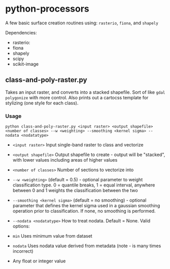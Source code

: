 # python-processors

A few basic surface creation routines using: `rasterio`, `fiona`, and `shapely`

Dependencies:

- rasterio:
- fiona
- shapely
- scipy
- scikit-image

## class-and-poly-raster.py

Takes an input raster, and converts into a stacked shapefile. Sort of like `gdal polygonize` with more control. Also prints out a cartocss template for stylizing (one style for each class).

### Usage

`python class-and-poly-raster.py <input raster> <output shapefile> <number of classes> --w <weighting> --smoothing <kernel sigma> --nodata <nodatatype>`

* `<input raster>` Input single-band raster to class and vectorize

* `<output shapefile>` Output shapefile to create - output will be "stacked", with lower values including areas of higher values

* `<number of classes>` Number of sections to vectorize into

* `--w <weighting>` (default = 0.5) - optional parameter to weight classification type. 0 = quantile breaks, 1 = equal interval, anywhere between 0 and 1 weights the classification between the two

* `--smoothing <kernel sigma>` (default = no smoothing) - optional parameter that defines the kernel sigma used in a gaussian smoothing operation prior to classification. If none, no smoothing is performed.

* `--nodata <nodatatype>` How to treat nodata. Default = None. Valid options:
 * `min` Uses minimum value from dataset
 * `nodata` Uses nodata value derived from metadata (note - is many times incorrect)
 * Any float or integer value

